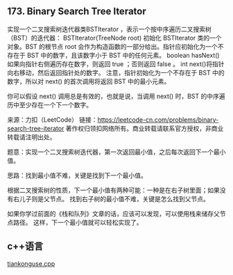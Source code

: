 ## 173. Binary Search Tree Iterator


实现一个二叉搜索树迭代器类BSTIterator ，表示一个按中序遍历二叉搜索树（BST）的迭代器：
BSTIterator(TreeNode root) 初始化 BSTIterator 类的一个对象。BST 的根节点 root 会作为构造函数的一部分给出。指针应初始化为一个不存在于 BST 中的数字，且该数字小于 BST 中的任何元素。
boolean hasNext() 如果向指针右侧遍历存在数字，则返回 true ；否则返回 false 。
int next()将指针向右移动，然后返回指针处的数字。
注意，指针初始化为一个不存在于 BST 中的数字，所以对 next() 的首次调用将返回 BST 中的最小元素。

你可以假设 next() 调用总是有效的，也就是说，当调用 next() 时，BST 的中序遍历中至少存在一个下一个数字。

来源：力扣（LeetCode）
链接：https://leetcode-cn.com/problems/binary-search-tree-iterator
著作权归领扣网络所有。商业转载请联系官方授权，非商业转载请注明出处。






题意：实现一个二叉搜索树迭代器，第一次返回最小值，之后每次返回下一个最小值。  

思路：找到最小值不难，关键是找到下一个最小值。

根据二叉搜索树的性质，下一个最小值有两种可能：一种是在右子树里面；如果没有右儿子则是父节点。
找到右子树的最小值不难，关键是怎么找到父节点。

如果你学过前面的《栈和队列》文章的话，应该可以发现，可以使用栈来储存父节点路径。
这样，下一个最小值就可以轻松实现了。


## c++语言  

[tiankonguse.cpp](./tiankonguse.cpp)



